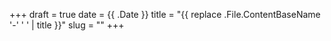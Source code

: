 +++
draft = true
date = {{ .Date }}
title = "{{ replace .File.ContentBaseName '-' ' ' | title }}"
slug = ""
+++
